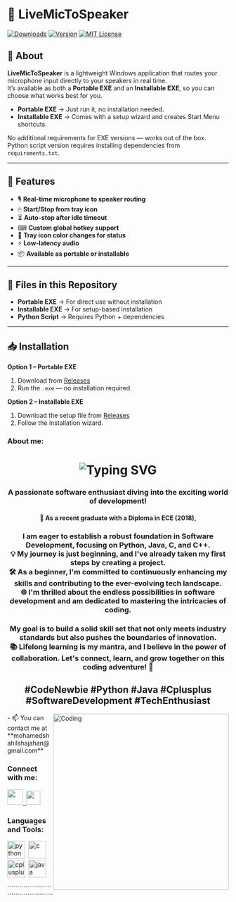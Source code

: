 # 🎤 LiveMicToSpeaker 

[![Downloads](https://img.shields.io/github/downloads/mohamedshahilshajahan/LiveMicToSpeaker/total?color=brightgreen&style=for-the-badge)](https://github.com/mohamedshahilshajahan/LiveMicToSpeaker/releases)
[![Version](https://img.shields.io/github/v/release/mohamedshahilshajahan/LiveMicToSpeaker?style=for-the-badge&color=blue)](https://github.com/mohamedshahilshajahan/LiveMicToSpeaker/releases)
[![MIT License](https://img.shields.io/badge/License-MIT-yellow.svg?style=for-the-badge)](LICENSE)

## 📌 About
**LiveMicToSpeaker** is a lightweight Windows application that routes your microphone input directly to your speakers in real time.  
It’s available as both a **Portable EXE** and an **Installable EXE**, so you can choose what works best for you.  
- **Portable EXE** → Just run it, no installation needed.  
- **Installable EXE** → Comes with a setup wizard and creates Start Menu shortcuts.  

No additional requirements for EXE versions — works out of the box.  
Python script version requires installing dependencies from `requirements.txt`.

---

## 🚀 Features
- 🎙 **Real-time microphone to speaker routing**  
- 🖱 **Start/Stop from tray icon**  
- ⏳ **Auto-stop after idle timeout**  
- ⌨ **Custom global hotkey support**  
- 🎨 **Tray icon color changes for status**  
- ⚡ **Low-latency audio**  
- 📦 **Available as portable or installable**  

---

## 📂 Files in this Repository
- **Portable EXE** → For direct use without installation  
- **Installable EXE** → For setup-based installation  
- **Python Script** → Requires Python + dependencies

---

## 📥 Installation
**Option 1 – Portable EXE**
1. Download from [Releases]([https://github.com/mohamedshahilshajahan/LiveMicToSpeaker/releases](https://github.com/mohamedshahilshajahan/LiveMicToSpeaker/releases/download/LiveMictoSpeaker/LMTS_Portable.exe))
2. Run the `.exe` — no installation required.

**Option 2 – Installable EXE**
1. Download the setup file from [Releases]([https://github.com/mohamedshahilshajahan/LiveMicToSpeaker/releases](https://github.com/mohamedshahilshajahan/LiveMicToSpeaker/releases/download/LiveMictoSpeaker/LMTS_Setup.exe))
2. Follow the installation wizard.

<h3>About me:</h3> <h1 align="center" href="https://git.io/typing-svg"><img src="https://readme-typing-svg.demolab.com?font=Fira+Code&weight=600&size=30&pause=1000&color=F7DC00&center=true&vCenter=true&random=false&width=550&height=32&lines=Hi+%F0%9F%91%8B%2C+I'm+Mohamed+Shahil" alt="Typing SVG" /></h1> <h3 align="center">A passionate software enthusiast diving into the exciting world of development!<br> <h4 align="center">🚀 As a recent graduate with a Diploma in ECE (2018),</h4> <h3 align="center">I am eager to establish a robust foundation in Software Development, focusing on Python, Java, C, and C++.<br> 💡 My journey is just beginning, and I've already taken my first steps by creating a project.<br> 🛠️ As a beginner, I'm committed to continuously enhancing my skills and contributing to the ever-evolving tech landscape.<br> 🌐 I'm thrilled about the endless possibilities in software development and am dedicated to mastering the intricacies of coding.</h3> <h3 align="center">My goal is to build a solid skill set that not only meets industry standards but also pushes the boundaries of innovation.<br> 📚 Lifelong learning is my mantra, and I believe in the power of collaboration. Let's connect, learn, and grow together on this coding adventure! 🤝 </h3> <h2 align="center"> #CodeNewbie #Python #Java #Cplusplus #SoftwareDevelopment #TechEnthusiast</h2>  </p> <img align="right" alt="Coding" width="400" src="https://cdn.dribbble.com/users/1162077/screenshots/3848914/programmer.gif"> - 📫 You can contact me at **mohamedshahilshajahan@gmail.com** <h3 align="left">Connect with me:</h3> <p align="left"> <a href="https://www.linkedin.com/in/mohamedshahilshajahan" target="_blank" rel="noreferrer"> <picture> <source media="(prefers-color-scheme: dark)" srcset="https://i.postimg.cc/02ZQ9ft7/linkedin-dark.png" /> <source media="(prefers-color-scheme: light)" srcset="https://i.postimg.cc/XvKFcFjL/linkedin.png" /> <img src="https://i.postimg.cc/XvKFcFjL/linkedin.png" width="35" height=auto />&nbsp; </picture> </a><a href="https://www.github.com/mohamedshahilshajahan" target="_blank" rel="noreferrer"> <picture> <source media="(prefers-color-scheme: dark)" srcset="https://i.postimg.cc/Bn6vbKyk/github-dark.png" /> <source media="(prefers-color-scheme: light)" srcset="https://i.postimg.cc/LsFL1vph/github.png" /> <img src="https://i.postimg.cc/LsFL1vph/github.png" width="32" height="32" /> </picture> </a> </p> <h3 align="left">Languages and Tools:</h3> <p align="left"> <img src="https://i.postimg.cc/T20MSVXB/python.png" alt="python" width="40" height=auto/>&nbsp;&nbsp;<img src="https://i.postimg.cc/DZdk7s4J/c.png" alt="c" width="40" height=auto/>&nbsp;&nbsp;<img src="https://i.postimg.cc/br37thTq/cplus.png" alt="cplusplus" width="40" height=auto/>&nbsp;&nbsp;<img src="https://i.postimg.cc/0jkgjQ7t/java.png" alt="java" width="40" height=auto/> </p> `````````````````````````````````````````````
